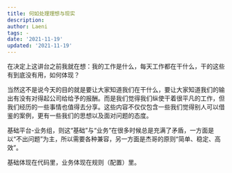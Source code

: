 ```yaml
---
title: 何如处理理想与现实
description:
author: Laeni
tags: -
date: '2021-11-19'
updated: '2021-11-19'
---
```


在决定上这讲台之前我就在想：我的工作是什么，每天工作都在干什么，干的这些有到底没有用，如何体现？

当然这不是说今天的目的就是要让大家知道我们在干什么，要让大家知道我们的输出有没有对得起公司给给予的报酬。而是我们觉得我们纵使干着很平凡的工作，但我们经历的一些事情也值得去分享。这些内容不仅仅包含一些我们觉得别人可以借鉴的案例，更有一些我们的思想以及面对问题的态度。

基础平台-业务组，则这“基础”与“业务”在很多时候总是充满了矛盾，一方面是以“不出问题”为主，所以需要各种兼容，另一方面是杰哥的原则“简单、稳定、高效”。

基础体现在代码里，业务体现在规则（配置）里。



